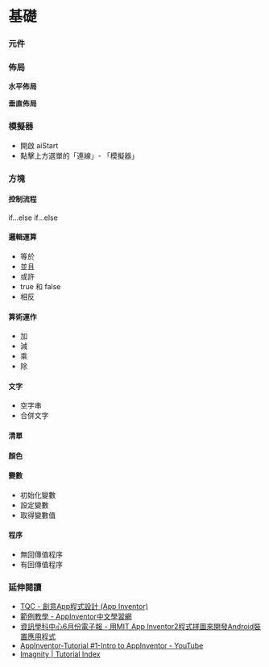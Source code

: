 # 基礎

### 元件

### 佈局

**水平佈局**

**垂直佈局**

### 模擬器

* 開啟 aiStart
* 點擊上方選單的「連線」- 「模擬器」

### 方塊

#### 控制流程

if...else if...else


#### 邏輯運算

* 等於
* 並且
* 或許
* true 和 false
* 相反

#### 算術運作

* 加
* 減
* 乘
* 除

#### 文字

* 空字串
* 合併文字

#### 清單

#### 顏色

#### 變數

* 初始化變數
* 設定變數
* 取得變數值

#### 程序

* 無回傳值程序
* 有回傳值程序


### 延伸閱讀

* [TQC - 創意App程式設計 (App Inventor)](http://www.tqcplus.org.tw/content_brochure_IAI.asp)
* [範例教學 - AppInventor中文學習網](http://www.appinventor.tw/exm)
* [資訊學科中心6月份電子報 - 用MIT App Inventor2程式拼圖來開發Android裝置應用程式](http://icerc.tnssh.tn.edu.tw/download/epaper/epaper98/1030630.pdf)
* [AppInventor-Tutorial #1-Intro to AppInventor - YouTube](https://www.youtube.com/watch?v=yDfx3v3NG8A&list=PL_VBOWi_XXBkAjtJLYdyitC8aWQ0XtRdJ&index=1)
* [Imagnity | Tutorial Index](http://www.imagnity.com/tutorial-index/)